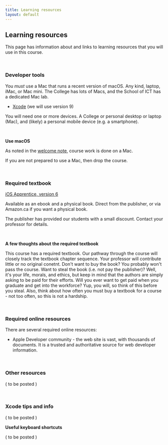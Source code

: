 ```yaml
---
title: Learning resources
layout: default
---
```


## Learning resources

This page has information about and links to learning resources that you will use in this course.

<br>

### Developer tools

You *must* use a Mac that runs a recent version of macOS. Any kind, laptop, iMac, or Mac mini. The College has lots of Macs, and the School of ICT has a dedicated Mac lab. 

* [Xcode](https://developer.apple.com/xcode/) (we will use version 9) 

You will need one or more devices. A College or personal desktop or laptop (Mac), and (likely) a personal mobile device (e.g. a smartphone). 

<br>

**Use macOS**

As noted in the [welcome note](welcome), course work is done on a Mac.

If you are not prepared to use a Mac, then drop the course.

<br>

### Required textbook

[iOS Apprentice, version 6](https://store.raywenderlich.com/products/ios-apprentice) 

Available as an ebook and a physical book. Direct from the publisher, or via Amazon.ca if you want a physical book. 

The publisher has provided our students with a small discount. Contact your professor for details. 

<br>

**A few thoughts about the required textbook**  

This course has a required textbook. Our pathway through the course will closely track the textbook chapter sequence. Your professor will contribute little or no original conetnt. Don't want to buy the book? You probably won't pass the course. Want to steal the book (i.e. not pay the publisher)? Well, it's your life, morals, and ethics, but keep in mind that the authors are simply asking to be paid for their efforts. Will you ever want to get paid when you graduate and get into the workforce? Yup, you will, so think of this before you steal. Also, think about how often you must buy a textbook for a course - not too often, so this is not a hardship. 

<br>

### Required online resources

There are several required online resources:

* Apple Developer community - the web site is vast, with thousands of documents. It is a trusted and authoritative source for web developer information. 

<br>

### Other resources

( to be posted )

<br>

### Xcode tips and info

( to be posted ) 

**Useful keyboard shortcuts**

( to be posted )

<br>
